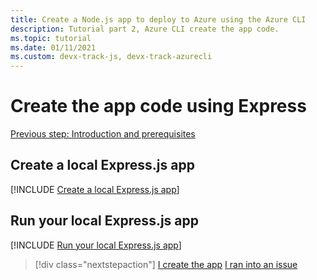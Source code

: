 ```yaml
---
title: Create a Node.js app to deploy to Azure using the Azure CLI
description: Tutorial part 2, Azure CLI create the app code.
ms.topic: tutorial
ms.date: 01/11/2021
ms.custom: devx-track-js, devx-track-azurecli
---
```


# Create the app code using Express

[Previous step: Introduction and prerequisites](tutorial-vscode-azure-cli-node-01.md)

## Create a local Express.js app

[!INCLUDE [Create a local Express.js app](../../includes/create-node-app.md)]

## Run your local Express.js app

[!INCLUDE [Run your local Express.js app](../../includes/create-node-app.md)]


> [!div class="nextstepaction"]
> [I create the app](tutorial-vscode-azure-cli-node-03.md) [I ran into an issue](https://www.research.net/r/PWZWZ52?tutorial=node-deployment&step=express)

